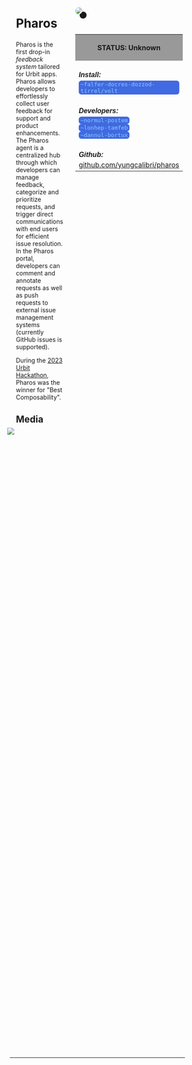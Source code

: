 <style>
	/* %wiki restyling */
.page a{display: inline-block;color: white;border: 1px solid black;margin-right: 6px;padding: 5px;background-color:#3366cc;border-radius:7px;}#page-title{display:none;}.sidebar{margin-right:-20px;padding-top:180px;background-image: url("https://i.imgur.com/enNS7bT.png");background-repeat:no-repeat;background-position-x:53%}#global-menu{border:2px solid cadetblue;}#global-menu a{display:block;margin-bottom:6px;}h1{font-size:2em;margin-top:0em}footer{text-align:left}
	/* Tooltip */
.tooltip {position: relative;display: inline-block;border-bottom: 1px dotted black;}
.tooltip .tooltiptext {visibility: hidden;width: 120px;background-color: black;color: #fff;text-align: center;padding: 5px 0;border-radius: 6px;
position: absolute;z-index: 1;}
.tooltip:hover .tooltiptext {visibility: visible;}
.logo {margin-top:-20px;margin-bottom:30px;margin-left:0px;box-shadow: 10px 10px;border-radius:30px;}
	/* Flexbox */
* {box-sizing: border-box;} body {margin: 0;} #main {display: flex;min-height: calc(100vh - 40vh);} #main > article {flex: 1;} #main > nav, #main > aside {flex: 0 0 20vw;} #main > nav {order: -1;} header{padding: 0em;} footer, article, nav, aside {padding: 1em;}
	/* Urmanac */
.urlink{display:inline-block;padding:1px 4px 1px 4px;font-family:monospace;color:LightSkyBlue; background:RoyalBlue;border-radius:6px;} .wlink{background-color: royalblue;border-radius: 0px;padding: 2px 2px 1px 2px;border: solid 1px lightskyblue;color: wheat;} .xlink{background-color: rgba(130, 130, 130, 20%);border-radius: 0px;padding: 2px 2px 1px 2px;border: solid 1px lightskyblue;color: black;} h5{margin-bottom:-1em;font-family:sans-serif}
img {max-width:100%;} .avator {border-radius:100px;width:48px;margin-right: 15px;} .tweet-wrap {max-width:490px;background: #fff;margin: 0 auto;margin-top: 50px;border-radius:3px;padding: 20px 30px 20px 10px;border-bottom: 1px solid #e6ecf0;border-top: 1px solid #e6ecf0;}.tweet-header {display: flex;align-items:flex-start;font-size:14px;}
.tweet-header-info {font-weight:bold;} .tweet-header-info span {color:#657786;font-weight:normal;margin-left: 5px;} .tweet-header-info p {font-weight:normal;margin-top: 5px;} .tweet-img-wrap {padding-left: 60px;}
</style>
<link href="https://fonts.googleapis.com/css?family=Asap" rel="stylesheet">
<link href="https://fonts.googleapis.com/css?family=Roboto" rel="stylesheet">



<div id="main"><article>

# Pharos

Pharos is the first drop-in *feedback system* tailored for Urbit apps. Pharos allows developers to effortlessly collect user feedback for support and product enhancements. The Pharos agent is a centralized hub through which developers can manage feedback, categorize and prioritize requests, and trigger direct communications with end users for efficient issue resolution. In the Pharos portal, developers can comment and annotate requests as well as push requests to external issue management systems (currently GitHub issues is supported).

During the <a href="https://urbit.org/blog/hackathon-2023">2023 Urbit Hackathon</a>, Pharos was the winner for "Best Composability".

## Media

<img src="https://i.imgur.com/LFx4e2K.png" style="margin-left:-20px;margin-top:-10px;max-width:320px">

</article><aside>

<img src="https://i.imgur.com/8dzG1B2.png" class="logo">

<table style="width:100%">
  <tr><th style="background-color:#999999">

STATUS: Unknown

</th></tr>
  <tr><td>
	<h5>  Install: </h5><br><span class="urlink"> ~falfer-docres-dozzod-tirrel/volt </span>
  </td></tr>

  <tr><td>
	<h5>   Developers: </h5><br><span class="urlink"> ~normul-postem </span><br><span class="urlink"> ~lonhep-tamfeb </span><br><span class="urlink"> ~dannul-bortux </span>
  </td></tr>

  <tr><td>
	<h5>  Github: </h5><br> <a href="https://github.com/yungcalibri/pharos">github.com/yungcalibri/pharos</a>
  </td></tr>

</table> 

</aside></div>

---------------------------------

